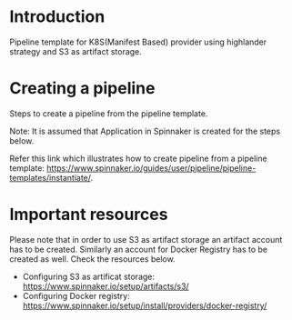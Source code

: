 # Introduction
Pipeline template for K8S(Manifest Based) provider using highlander strategy and S3 as artifact storage.

# Creating a pipeline

Steps to create a pipeline from the pipeline template.

Note: It is assumed that Application in Spinnaker is created for the steps below.

Refer this link which illustrates how to create pipeline from a pipeline template: https://www.spinnaker.io/guides/user/pipeline/pipeline-templates/instantiate/.

# Important resources

Please note that in order to use S3 as artifact storage an artifact account has to be created. Similarly 
an account for Docker Registry has to be created as well. Check the resources below.
* Configuring S3 as artificat storage: https://www.spinnaker.io/setup/artifacts/s3/
* Configuring Docker registry: https://www.spinnaker.io/setup/install/providers/docker-registry/